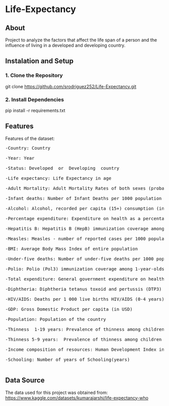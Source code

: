 
# Life-Expectancy



## About
Project to analyze the factors that affect the life span of a person and the influence of living in a developed and developing country.


## Instalation and Setup

### 1. Clone the Repository

  git clone https://github.com/srodriguez252/Life-Expectancy.git

### 2. Install Dependencies
  pip install -r requirements.txt
  

## Features
Features of the dataset:<br>
<pre>
-Country: Country<br>
-Year: Year <br>
-Status: Developed  or  Developing  country<br>
-Life expectancy: Life Expectancy in age <br>
-Adult Mortality: Adult Mortality Rates of both sexes (probability of dying between 15 and 60 years per 1000 population)<br>
-Infant deaths: Number of Infant Deaths per 1000 population<br>
-Alcohol: Alcohol, recorded per capita (15+) consumption (in litres of pure alcohol)<br>
-Percentage expenditure: Expenditure on health as a percentage of Gross Domestic Product per capita(%)<br>
-Hepatitis B: Hepatitis B (HepB) immunization coverage among 1-year-olds (%)<br>
-Measles: Measles - number of reported cases per 1000 population<br>
-BMI: Average Body Mass Index of entire population<br>
-Under-five deaths: Number of under-five deaths per 1000 population<br>
-Polio: Polio (Pol3) immunization coverage among 1-year-olds (%)<br>
-Total expenditure: General government expenditure on health as a percentage of total government expenditure (%)<br>
-Diphtheria: Diphtheria tetanus toxoid and pertussis (DTP3) immunization coverage among 1-year-olds (%)<br>
-HIV/AIDS: Deaths per 1 000 live births HIV/AIDS (0-4 years)<br>
-GDP: Gross Domestic Product per capita (in USD)<br>
-Population: Population of the country<br>
-Thinness  1-19 years: Prevalence of thinness among children and adolescents for Age 10 to 19 (% )<br>
-Thinness 5-9 years:  Prevalence of thinness among children for Age 5 to 9(%)<br>
-Income composition of resources: Human Development Index in terms of income composition of resources (index ranging from 0 to 1)<br>
-Schooling: Number of years of Schooling(years)<br>
</pre>

## Data Source 
The data used for this project was obtained from: https://www.kaggle.com/datasets/kumarajarshi/life-expectancy-who


